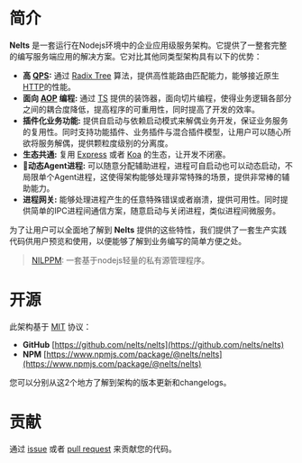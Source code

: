 
# 简介

**Nelts** 是一套运行在Nodejs环境中的企业应用级服务架构。它提供了一整套完整的编写服务端应用的解决方案。它对比其他同类型架构具有以下的优势：

- **高 [QPS](https://baike.baidu.com/item/QPS):** 通过 [Radix Tree](https://en.wikipedia.org/wiki/Radix_tree) 算法，提供高性能路由匹配能力，能够接近原生[HTTP](https://nodejs.org/dist/latest-v10.x/docs/api/http.html)的性能。
- **面向 [AOP](https://baike.baidu.com/item/AOP/1332219) 编程:** 通过 [TS](https://www.typescriptlang.org/) 提供的装饰器，面向切片编程，使得业务逻辑各部分之间的耦合度降低，提高程序的可重用性，同时提高了开发的效率。
- **插件化业务功能:** 提供自启动与依赖启动模式来解偶业务开发，保证业务服务的复用性。同时支持功能插件、业务插件与混合插件模型，让用户可以随心所欲将服务解偶，提供颗粒度级别的分离度。
- **生态共通:** 复用 [Express](https://www.npmjs.com/package/express) 或者 [Koa](https://www.npmjs.com/package/koa) 的生态，让开发不闭塞。
- **动态Agent进程:** 可以随意分配辅助进程，进程可自启动也可以动态启动，不局限单个Agent进程，这使得架构能够处理非常特殊的场景，提供非常棒的辅助能力。
- **进程网关:** 能够处理进程产生的任意特殊错误或者崩溃，提供可用性。同时提供简单的IPC进程间通信方案，随意启动与关闭进程，类似进程间微服务。

为了让用户可以全面地了解到 **Nelts** 提供的这些特性，我们提供了一套生产实践代码供用户预览和使用，以便能够了解到业务编写的简单方便之处。

> [NILPPM](https://github.com/nilppm/npm): 一套基于nodejs轻量的私有源管理程序。

# 开源

此架构基于 [MIT](https://opensource.org/licenses/MIT) 协议：

- **GitHub** [https://github.com/nelts/nelts](https://github.com/nelts/nelts)
- **NPM** [https://www.npmjs.com/package/@nelts/nelts](https://www.npmjs.com/package/@nelts/nelts)

您可以分别从这2个地方了解到架构的版本更新和changelogs。

# 贡献

通过 [issue](https://github.com/nelts/nelts/issues) 或者 [pull request](https://github.com/nelts/nelts/pulls) 来贡献您的代码。